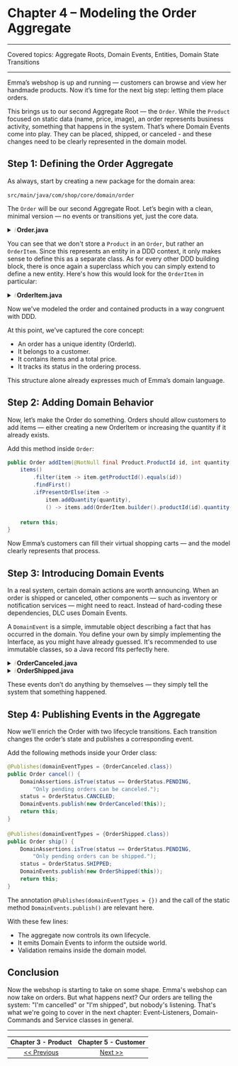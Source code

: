 # Chapter 4 – Modeling the Order Aggregate

---

Covered topics: Aggregate Roots, Domain Events, Entities, Domain State Transitions

---

Emma’s webshop is up and running — customers can browse and view her handmade products.
Now it’s time for the next big step: letting them place orders.

This brings us to our second Aggregate Root — the `Order`.
While the `Product` focused on static data (name, price, image), an order represents business activity, something that happens in the system.
That’s where Domain Events come into play. 
They can be placed, shipped, or canceled - and these changes need to be clearly represented in the domain model.

## Step 1: Defining the Order Aggregate

As always, start by creating a new package for the domain area:

```src/main/java/com/shop/core/domain/order```

The `Order` will be our second Aggregate Root.
Let’s begin with a clean, minimal version — no events or transitions yet, just the core data.

<details> <summary><img style="height: 12px" src="../icons/java.svg" alt="java"><b>Order.java</b></summary>

```java
package com.shop.domain.order;

import io.domainlifecycles.domain.types.Identity;
import io.domainlifecycles.domain.types.base.AggregateRootBase;
import jakarta.validation.constraints.NotNull;
import lombok.Builder;
import lombok.Getter;
import sampleshop.core.domain.Price;
import sampleshop.core.domain.customer.Customer;
import sampleshop.core.domain.product.Product;

import java.time.Instant;
import java.util.List;
import java.util.stream.Stream;

@Getter
public final class Order extends AggregateRootBase<Order.OrderId> {

    public record OrderId(@NotNull Long value) implements Identity<Long> { }

    private final OrderId id;
    @NotNull private final Customer.CustomerId customerId;
    private final Instant creation;
    @NotNull private final List<OrderItem> items;
    @NotNull private OrderStatus status;

    @Builder
    private Order(long concurrencyVersion,
                  OrderId id,
                  Customer.CustomerId customerId,
                  OrderStatus status,
                  Instant creation,
                  List<OrderItem> items) {
        super(concurrencyVersion);
        this.id = id;
        this.customerId = customerId;
        this.creation = creation;
        this.status = status;
        this.items = items;
    }

    public Stream<OrderItem> items() {
        return items.stream();
    }

    public Price totalPrice() {
        return items()
            .map(OrderItem::itemPrice)
            .reduce(new Price(java.math.BigDecimal.ZERO), Price::add);
    }
}

```
</details>

You can see that we don't store a `Product` in an `Order`, but rather an `OrderItem`.
Since this represents an entity in a DDD context, it only makes sense to define this as a separate class.
As for every other DDD building block, there is once again a superclass which you can simply extend to define a new entity.
Here's how this would look for the `OrderItem` in particular:

<details> <summary><img style="height: 12px" src="../icons/java.svg" alt="java"><b>OrderItem.java</b></summary>

```java
package com.shop.domain.order;

import io.domainlifecycles.domain.types.Identity;
import io.domainlifecycles.domain.types.base.EntityBase;
import jakarta.validation.constraints.NotNull;
import jakarta.validation.constraints.Positive;
import lombok.Builder;
import lombok.Getter;
import com.shop.domain.Price;
import com.shop.domain.product.Product;

@Getter
public final class OrderItem extends EntityBase<OrderItem.OrderItemId> {

    public record OrderItemId(@NotNull Long value) implements Identity<Long> { }

    private final OrderItemId id;
    @NotNull private final Product.ProductId productId;
    @NotNull private final Price productPrice;
    @Positive private int quantity;

    @Builder
    private OrderItem(long concurrencyVersion,
                      OrderItemId id,
                      Product.ProductId productId,
                      Price productPrice,
                      int quantity) {
        super(concurrencyVersion);
        this.id = id;
        this.productId = productId;
        this.productPrice = productPrice;
        this.quantity = quantity;
    }

    public Price itemPrice() {
        return productPrice.multiply(quantity);
    }

    public OrderItem addQuantity(int quantity) {
        this.quantity += quantity;
        return this;
    }
}
```
</details>

Now we've modeled the order and contained products in a way congruent with DDD.

At this point, we’ve captured the core concept:

- An order has a unique identity (OrderId).
- It belongs to a customer.
- It contains items and a total price.
- It tracks its status in the ordering process.

This structure alone already expresses much of Emma’s domain language.

## Step 2: Adding Domain Behavior

Now, let’s make the Order do something.
Orders should allow customers to add items — either creating a new OrderItem or increasing the quantity if it already exists.

Add this method inside `Order`:

```java
public Order addItem(@NotNull final Product.ProductId id, int quantity) {
    items()
        .filter(item -> item.getProductId().equals(id))
        .findFirst()
        .ifPresentOrElse(item -> 
            item.addQuantity(quantity),
            () -> items.add(OrderItem.builder().productId(id).quantity(quantity).build()));
    
    return this;
}
```

Now Emma’s customers can fill their virtual shopping carts — and the model clearly represents that process.

## Step 3: Introducing Domain Events

In a real system, certain domain actions are worth announcing.
When an order is shipped or canceled, other components — such as inventory or notification services — might need to react.
Instead of hard-coding these dependencies, DLC uses Domain Events.

A `DomainEvent` is a simple, immutable object describing a fact that has occurred in the domain.
You define your own by simply implementing the Interface, as you might have already guessed. It's recommended to use
immutable classes, so a Java record fits perfectly here.

<details> <summary><img style="height: 12px" src="../icons/java.svg" alt="java"><b>OrderCanceled.java</b></summary>

```java
package com.shop.domain.order;

import io.domainlifecycles.domain.types.DomainEvent;
import jakarta.validation.constraints.NotNull;

public record OrderCanceled(@NotNull Order order) implements DomainEvent { }
```
</details> <details> <summary><img style="height: 12px" src="../icons/java.svg" alt="java"><b>OrderShipped.java</b></summary>

```java
package com.shop.domain.order;

import io.domainlifecycles.domain.types.DomainEvent;
import jakarta.validation.constraints.NotNull;

public record OrderShipped(@NotNull Order order) implements DomainEvent { }
```
</details>

These events don’t do anything by themselves — they simply tell the system that something happened.

## Step 4: Publishing Events in the Aggregate

Now we’ll enrich the Order with two lifecycle transitions.
Each transition changes the order’s state and publishes a corresponding event.

Add the following methods inside your Order class:

```java
@Publishes(domainEventTypes = {OrderCanceled.class})
public Order cancel() {
    DomainAssertions.isTrue(status == OrderStatus.PENDING,
        "Only pending orders can be canceled.");
    status = OrderStatus.CANCELED;
    DomainEvents.publish(new OrderCanceled(this));
    return this;
}

@Publishes(domainEventTypes = {OrderShipped.class})
public Order ship() {
    DomainAssertions.isTrue(status == OrderStatus.PENDING,
        "Only pending orders can be shipped.");
    status = OrderStatus.SHIPPED;
    DomainEvents.publish(new OrderShipped(this));
    return this;
}
```

The annotation `@Publishes(domainEventTypes = {})` and the call of the static method `DomainEvents.publish()` are relevant here.

With these few lines:
- The aggregate now controls its own lifecycle.
- It emits Domain Events to inform the outside world.
- Validation remains inside the domain model.

## Conclusion
Now the webshop is starting to take on some shape. 
Emma's webshop can now take on orders. But what happens next? Our orders are telling the system: "I'm cancelled" or "I'm shipped",
but nobody's listening.
That's what we're going to cover in the next chapter: Event-Listeners, Domain-Commands and Service classes in general.

---

|   **Chapter 3 - Product**    | **Chapter 5 - Customer**  |
|:----------------------------:|:-------------------------:|
| [<< Previous](c3_product.md) | [Next >>](c5_customer.md) |